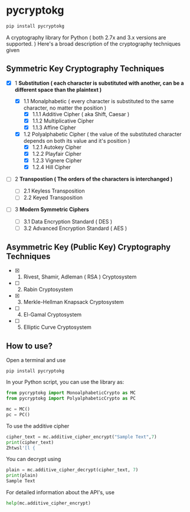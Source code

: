 # pycryptokg
```bash
pip install pycryptokg
```
A cryptography library for Python ( both 2.7x and 3.x versions are supported. )
Here's a broad description of the cryptography techniques given
## Symmetric Key  Cryptography Techniques ##
 - [x] 1 **Substitution ( each character is substituted with another, can be a different space than the plaintext )**
 
   - [x] 1.1 Monalphabetic ( every character is substituted to the same character, no matter the position )
     - [x] 1.1.1 Additive Cipher ( aka Shift, Caesar )
     - [x] 1.1.2 Multiplicative Cipher
     - [x] 1.1.3 Affine Cipher
     
   - [x] 1.2 Polyalphabetic Cipher ( the value of the substituted character depends on both its value and it's position )
     - [x] 1.2.1 Autokey Cipher
     - [x] 1.2.2 Playfair Cipher
     - [x] 1.2.3 Vignere Cipher
     - [x] 1.2.4 Hill Cipher
     
 - [ ] 2 **Transpostion ( The orders of the characters is interchanged )**
     - [ ] 2.1 Keyless Transposition
     - [ ] 2.2 Keyed Transposition
   
 - [ ] 3 **Modern Symmetric Ciphers**
     - [ ] 3.1 Data Encryption Standard ( DES )
     - [ ] 3.2 Advanced Encryption Standard ( AES )
   
## Asymmetric Key (Public Key) Cryptography Techniques ##
 - [x] 1. Rivest, Shamir, Adleman ( RSA ) Cryptosystem
 - [ ] 2. Rabin Cryptosystem
 - [x] 3. Merkle-Hellman Knapsack Cryptosystem
 - [ ] 4. El-Gamal Cryptosystem
 - [ ] 5. Elliptic Curve Cryptosystem
 
## How to use?
Open a terminal and use
 ```
 pip install pycryptokg
 ```
 In your Python script, you can use the library as:

 ```python
 from pycryptokg import MonoalphabeticCrypto as MC
 from pycryptokg import PolyalphabeticCrypto as PC
 
 mc = MC()
 pc = PC()
 
 ```
 To use the additive cipher
 ```python
 cipher_text = mc.additive_cipher_encrypt("Sample Text",7)
 print(cipher_text)
 Zhtwsl'[l {
 ```
 You can decrypt using
 ```python
 plain = mc.additive_cipher_decrypt(cipher_text, 7)
 print(plain)
 Sample Text
 ```
 
 For detailed information about the API's, use
 ```python
 help(mc.additive_cipher_encrypt)
 ```
 
